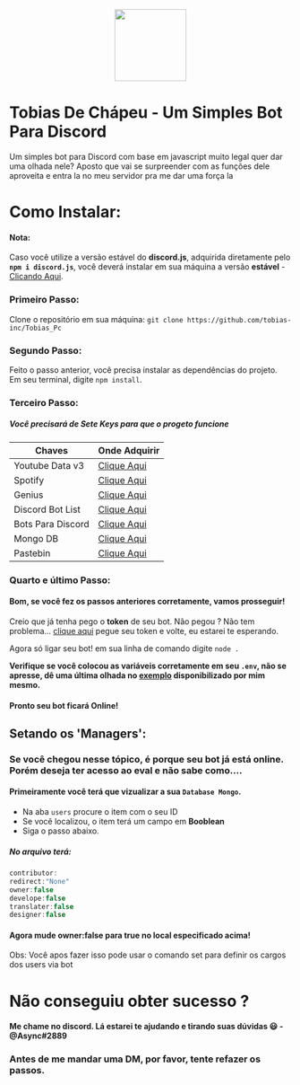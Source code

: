 <div align="center">
    <img width="128px" src="https://images.discordapp.net/avatars/539853186572222464/013ab8a9d61a878eb8a20d12ead27ace.png"><br>
</div>

# Tobias De Chápeu - Um Simples Bot Para Discord
Um simples bot para Discord com base em javascript muito legal quer dar uma olhada nele? 
Aposto que vai se surpreender com as funções dele aproveita e entra la no meu servidor pra me dar uma força la

# Como Instalar:
#### Nota:
Caso você utilize a versão estável do **discord.js**, adquirida diretamente pelo **`npm i discord.js`**, você deverá instalar em sua máquina a versão **estável** - [Clicando Aqui](https://github.com/discordjs/discord.js).
### Primeiro Passo:
Clone o repositório em sua máquina: `git clone https://github.com/tobias-inc/Tobias_Pc`
### Segundo Passo:
Feito o passo anterior, você precisa instalar as dependências do projeto.  
Em seu terminal, digite `npm install`.
### Terceiro Passo:
##### Você precisará de **Sete** Keys para que o progeto funcione
Chaves | Onde Adquirir
------------ | -------------
Youtube Data v3 | [Clique Aqui](https://console.cloud.google.com/marketplace/details/google/youtube.googleapis.com)
Spotify | [Clique Aqui](https://developer.spotify.com/dashboard/applications)
Genius | [Clique Aqui](https://docs.genius.com/#/getting-started-h1)
Discord Bot List | [Clique Aqui](https://discordbots.org/api/docs)
Bots Para Discord | [Clique Aqui](https://docs.botsparadiscord.xyz/#introducao)
Mongo DB | [Clique Aqui](https://www.mongodb.com)
Pastebin | [Clique Aqui](https://pastebin.com/api.php)

### Quarto e último Passo:
#### Bom, se você fez os passos anteriores corretamente, vamos prosseguir!
Creio que já tenha pego o **token** de seu bot. Não pegou ? Não tem problema... [clique aqui](https://discordapp.com/developers/applications/) pegue seu token e volte, eu estarei te esperando.  

Agora só ligar seu bot! em sua linha de comando digite `node .`

**Verifique se você colocou as variáveis corretamente em seu `.env`, não se apresse, dê uma última olhada no [exemplo](https://github.com/tobias-inc/Tobias_Pc/blob/master/.env.example) disponibilizado por mim mesmo.**
#### Pronto seu bot ficará **Online**!
## Setando os 'Managers':
### Se você chegou nesse tópico, é porque seu bot já está online. Porém deseja ter acesso ao **eval** e não sabe como....
#### Primeiramente você terá que vizualizar a sua `Database Mongo`.
* Na aba `users` procure o item com o seu ID
* Se você localizou, o item terá um campo em **Booblean**
* Siga o passo abaixo.

##### No arquivo terá:
```javascript
contributor:
redirect:"None"
owner:false
develope:false
translater:false
designer:false
```

#### Agora mude owner:false para true no local especificado acima!
Obs: Você apos fazer isso pode usar o comando set para definir os cargos dos users via bot

# Não conseguiu obter sucesso ?
#### Me chame no discord. Lá estarei te ajudando e tirando suas dúvidas 😃 - @Async#2889 
### Antes de me mandar uma DM, por favor, tente refazer os passos.
